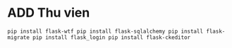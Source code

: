 # ADD Thu vien
`
pip install flask-wtf
pip install flask-sqlalchemy
pip install flask-migrate
pip install flask_login
pip install flask-ckeditor
`
